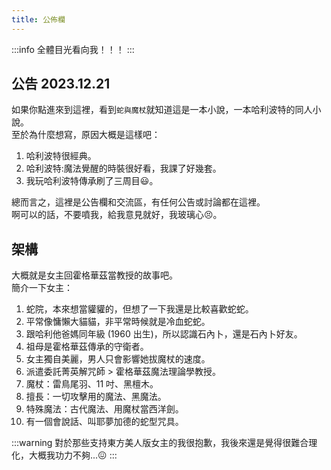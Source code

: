 ```yaml
---
title: 公佈欄
---
```

:::info
全體目光看向我！！！
:::
## 公告 2023.12.21
如果你點進來到這裡，看到`蛇與魔杖`就知道這是一本小說，一本哈利波特的同人小說。  
至於為什麼想寫，原因大概是這樣吧：  
1. 哈利波特很經典。
2. 哈利波特:魔法覺醒的時裝很好看，我課了好幾套。
3. 我玩哈利波特傳承刷了三周目:smiley:。

總而言之，這裡是公告欄和交流區，有任何公告或討論都在這裡。  
啊可以的話，不要噴我，給我意見就好，我玻璃心:persevere:。

## 架構
大概就是女主回霍格華茲當教授的故事吧。  
簡介一下女主：  
1. 蛇院，本來想當貛貛的，但想了一下我還是比較喜歡蛇蛇。
2. 平常像慵懶大貓貓，非平常時候就是冷血蛇蛇。
3. 跟哈利他爸媽同年級 (1960 出生)，所以認識石內卜，還是石內卜好友。
4. 祖母是霍格華茲傳承的守衛者。
5. 女主獨自美麗，男人只會影響她拔魔杖的速度。
6. 派遣委託菁英解咒師 > 霍格華茲魔法理論學教授。
7. 魔杖：雷鳥尾羽、11 吋、黑檀木。
8. 擅長：一切攻擊用的魔法、黑魔法。
9. 特殊魔法：古代魔法、用魔杖當西洋劍。
10. 有一個會說話、叫耶夢加德的蛇型咒具。

:::warning
對於那些支持東方美人版女主的我很抱歉，我後來還是覺得很難合理化，大概我功力不夠...:confounded:
:::